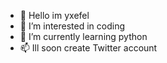- 👋 Hello im yxefel
- 👀 I’m interested in coding
- 🌱 I’m currently learning python
- 📫 Ill soon create Twitter account

<!---
yxefel/yxefel is a ✨ special ✨ repository because its `README.md` (this file) appears on your GitHub profile.
You can click the Preview link to take a look at your changes.
--->
